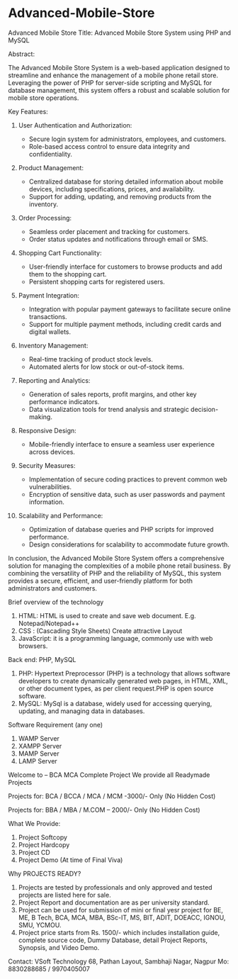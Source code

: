 # Advanced-Mobile-Store
Advanced Mobile Store
Title: Advanced Mobile Store System using PHP and MySQL

Abstract:

The Advanced Mobile Store System is a web-based application designed to streamline and enhance the management of a mobile phone retail store. Leveraging the power of PHP for server-side scripting and MySQL for database management, this system offers a robust and scalable solution for mobile store operations.

Key Features:

1. User Authentication and Authorization:
   - Secure login system for administrators, employees, and customers.
   - Role-based access control to ensure data integrity and confidentiality.

2. Product Management:
   - Centralized database for storing detailed information about mobile devices, including specifications, prices, and availability.
   - Support for adding, updating, and removing products from the inventory.

3. Order Processing:
   - Seamless order placement and tracking for customers.
   - Order status updates and notifications through email or SMS.

4. Shopping Cart Functionality:
   - User-friendly interface for customers to browse products and add them to the shopping cart.
   - Persistent shopping carts for registered users.

5. Payment Integration:
   - Integration with popular payment gateways to facilitate secure online transactions.
   - Support for multiple payment methods, including credit cards and digital wallets.

6. Inventory Management:
   - Real-time tracking of product stock levels.
   - Automated alerts for low stock or out-of-stock items.

7. Reporting and Analytics:
   - Generation of sales reports, profit margins, and other key performance indicators.
   - Data visualization tools for trend analysis and strategic decision-making.

8. Responsive Design:
   - Mobile-friendly interface to ensure a seamless user experience across devices.

9. Security Measures:
   - Implementation of secure coding practices to prevent common web vulnerabilities.
   - Encryption of sensitive data, such as user passwords and payment information.

10. Scalability and Performance:
    - Optimization of database queries and PHP scripts for improved performance.
    - Design considerations for scalability to accommodate future growth.

In conclusion, the Advanced Mobile Store System offers a comprehensive solution for managing the complexities of a mobile phone retail business. By combining the versatility of PHP and the reliability of MySQL, this system provides a secure, efficient, and user-friendly platform for both administrators and customers.

Brief overview of the technology
1.	HTML: HTML is used to create and save web document. E.g. Notepad/Notepad++
2.	CSS : (Cascading Style Sheets) Create attractive Layout
3.	JavaScript: it is a programming language, commonly use with web browsers.

Back end: PHP, MySQL
1.	PHP: Hypertext Preprocessor (PHP) is a technology that allows software developers to create dynamically generated web pages, in HTML, XML, or other document types, as per client request.PHP is open source software.
2.	MySQL: MySql is a database, widely used for accessing querying, updating, and managing data in databases.

Software Requirement (any one)
1.	WAMP Server
2.	XAMPP Server
3.	MAMP Server
4.	LAMP Server

Welcome to – BCA MCA Complete Project
We provide all Readymade Projects 

Projects for: BCA / BCCA / MCA / MCM -3000/- Only (No Hidden Cost) 

Projects for: BBA / MBA / M.COM – 2000/- Only (No Hidden Cost) 

What We Provide: 
1. Project Softcopy 
2. Project Hardcopy 
3. Project CD 
4. Project Demo (At time of Final Viva) 

Why PROJECTS READY? 
1. Projects are tested by professionals and only approved and tested projects are listed here for sale. 
2. Project Report and documentation are as per university standard. 
3. Project can be used for submission of mini or final yesr project for BE, ME, B Tech, BCA, MCA, MBA, BSc-IT, MS, BIT, ADIT, DOEACC, IGNOU, SMU, YCMOU. 
4. Project price starts from Rs. 1500/- which includes installation guide, complete source code, Dummy Database, detail Project Reports, Synopsis, and Video Demo. 

Contact: 
VSoft Technology 
68, Pathan Layout, Sambhaji Nagar, Nagpur 
Mo: 8830288685 / 9970405007
